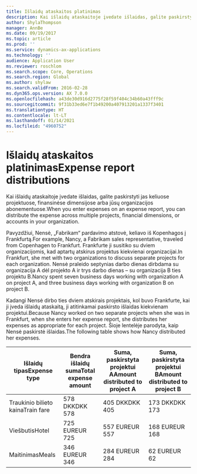```yaml
---
title: Išlaidų ataskaitos platinimas
description: Kai išlaidų ataskaitoje įvedate išlaidas, galite paskirstyti jas keliuose projektuose, juridiniuose subjektuose arba jūsų organizacijos abonementuose.
author: ShylaThompson
manager: AnnBe
ms.date: 09/19/2017
ms.topic: article
ms.prod: ''
ms.service: dynamics-ax-applications
ms.technology: ''
audience: Application User
ms.reviewer: roschlom
ms.search.scope: Core, Operations
ms.search.region: Global
ms.author: shylaw
ms.search.validFrom: 2016-02-28
ms.dyn365.ops.version: AX 7.0.0
ms.openlocfilehash: a43de30d916d2775f28f59f404c34b60a43fff9c
ms.sourcegitcommit: 9f31b33ed6e7f1b49200a407913201a1337f3401
ms.translationtype: HT
ms.contentlocale: lt-LT
ms.lasthandoff: 01/14/2021
ms.locfileid: "4960752"
---
```

# <a name="expense-report-distributions"></a><span data-ttu-id="3ed11-103">Išlaidų ataskaitos platinimas</span><span class="sxs-lookup"><span data-stu-id="3ed11-103">Expense report distributions</span></span>

<span data-ttu-id="3ed11-104">Kai išlaidų ataskaitoje įvedate išlaidas, galite paskirstyti jas keliuose projektuose, finansinėse dimensijose arba jūsų organizacijos abonementuose.</span><span class="sxs-lookup"><span data-stu-id="3ed11-104">When you enter expenses on an expense report, you can distribute the expense across multiple projects, financial dimensions, or accounts in your organization.</span></span>

<span data-ttu-id="3ed11-105">Pavyzdžiui, Nensė, „Fabrikam“ pardavimo atstovė, keliavo iš Kopenhagos į Frankfurtą.</span><span class="sxs-lookup"><span data-stu-id="3ed11-105">For example, Nancy, a Fabrikam sales representative, traveled from Copenhagen to Frankfurt.</span></span> <span data-ttu-id="3ed11-106">Frankfurte ji susitiko su dviem organizacijomis, kad aptartų atskirus projektus kiekvienai organizacijai.</span><span class="sxs-lookup"><span data-stu-id="3ed11-106">In Frankfurt, she met with two organizations to discuss separate projects for each organization.</span></span> <span data-ttu-id="3ed11-107">Nensė praleido septynias darbo dienas dirbdama su organizacija A dėl projekto A ir trys darbo dienas – su organizacija B ties projektu B.</span><span class="sxs-lookup"><span data-stu-id="3ed11-107">Nancy spent seven business days working with organization A on project A, and three business days working with organization B on project B.</span></span>

<span data-ttu-id="3ed11-108">Kadangi Nensė dirbo ties dviem atskirais projektais, kol buvo Frankfurte, kai ji įveda išlaidų ataskaitą, ji atitinkamai paskirsto išlaidas kiekvienam projektui.</span><span class="sxs-lookup"><span data-stu-id="3ed11-108">Because Nancy worked on two separate projects when she was in Frankfurt, when she enters her expense report, she distributes her expenses as appropriate for each project.</span></span> <span data-ttu-id="3ed11-109">Šioje lentelėje parodyta, kaip Nensė paskirstė išlaidas.</span><span class="sxs-lookup"><span data-stu-id="3ed11-109">The following table shows how Nancy distributed her expenses.</span></span>


| <span data-ttu-id="3ed11-110">Išlaidų tipas</span><span class="sxs-lookup"><span data-stu-id="3ed11-110">Expense type</span></span> | <span data-ttu-id="3ed11-111">Bendra išlaidų suma</span><span class="sxs-lookup"><span data-stu-id="3ed11-111">Total expense amount</span></span>|<span data-ttu-id="3ed11-112">Suma, paskirstyta projektui A</span><span class="sxs-lookup"><span data-stu-id="3ed11-112">Amount distributed to project A</span></span>| <span data-ttu-id="3ed11-113">Suma, paskirstyta projektui B</span><span class="sxs-lookup"><span data-stu-id="3ed11-113">Amount distributed to project B</span></span> |
|--------------|---------------------|-------------------------------|---------------------------------|
|<span data-ttu-id="3ed11-114">Traukinio bilieto kaina</span><span class="sxs-lookup"><span data-stu-id="3ed11-114">Train fare</span></span>   |<span data-ttu-id="3ed11-115">578 DKK</span><span class="sxs-lookup"><span data-stu-id="3ed11-115">DKK 578</span></span>              |<span data-ttu-id="3ed11-116">405 DKK</span><span class="sxs-lookup"><span data-stu-id="3ed11-116">DKK 405</span></span>                        |<span data-ttu-id="3ed11-117">173 DKK</span><span class="sxs-lookup"><span data-stu-id="3ed11-117">DKK 173</span></span>                          |
|<span data-ttu-id="3ed11-118">Viešbutis</span><span class="sxs-lookup"><span data-stu-id="3ed11-118">Hotel</span></span>         |<span data-ttu-id="3ed11-119">725 EUR</span><span class="sxs-lookup"><span data-stu-id="3ed11-119">EUR 725</span></span>              |<span data-ttu-id="3ed11-120">557 EUR</span><span class="sxs-lookup"><span data-stu-id="3ed11-120">EUR 557</span></span>                        |<span data-ttu-id="3ed11-121">168 EUR</span><span class="sxs-lookup"><span data-stu-id="3ed11-121">EUR 168</span></span>                          |
|<span data-ttu-id="3ed11-122">Maitinimas</span><span class="sxs-lookup"><span data-stu-id="3ed11-122">Meals</span></span>         |<span data-ttu-id="3ed11-123">346 EUR</span><span class="sxs-lookup"><span data-stu-id="3ed11-123">EUR 346</span></span>              |<span data-ttu-id="3ed11-124">284 EUR</span><span class="sxs-lookup"><span data-stu-id="3ed11-124">EUR 284</span></span>                        |<span data-ttu-id="3ed11-125">62 EUR</span><span class="sxs-lookup"><span data-stu-id="3ed11-125">EUR 62</span></span>                           |

